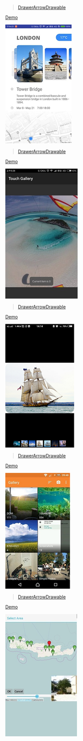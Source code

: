 > [DrawerArrowDrawable](https://github.com/Ramotion/cardslider-android)

[ Demo](http://androidxy.com/en/detail/a6edf4ed1ab5713d159def3cc972c727)

![](/images/com.ramotion.cardslider.examples.simple.jpg)

> [DrawerArrowDrawable](https://github.com/RomanTruba/AndroidTouchGallery)

[ Demo](http://androidxy.com/en/detail/55dcc51d03c451805b6cba9042af5618)

![](/images/ru.truba.touchgallery.jpg)

> [DrawerArrowDrawable](https://github.com/VEINHORN/ScrollGalleryView)

[ Demo](http://androidxy.com/en/detail/a2d6a47bb1c7841728a0cc4c169bc801)

![](/images/com.veinhorn.scrollgalleryview.jpg)

> [DrawerArrowDrawable](https://github.com/SimpleMobileTools/Simple-Gallery)

[ Demo](http://androidxy.com/en/detail/930f344877253cef745fe98882f8a27d)

![](/images/com.simplemobiletools.gallery.jpg)

> [DrawerArrowDrawable](https://github.com/k3b/APhotoManager/)

[ Demo](http://androidxy.com/en/detail/30b9bcce672c3e3da20a228318cfb7ba)

![](/images/de.k3b.android.androFotoFinder.jpg)

